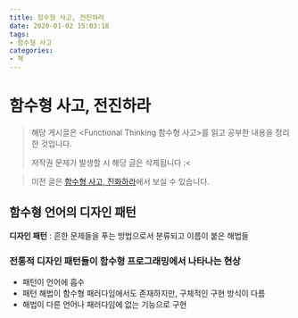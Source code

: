 ```yaml
---
title: 함수형 사고, 전진하라
date: 2020-01-02 15:03:18
tags:
- 함수형 사고
categories:
- 책
---
```


# 함수형 사고, 전진하라

> 해당 게시글은 <Functional Thinking 함수형 사고>를 읽고 공부한 내용을 정리한 것입니다.
>
> 저작권 문제가 발생할 시 해당 글은 삭제됩니다 :<

> 이전 글은 [함수형 사고, 진화하라](https://eunajjing.github.io/2019/08/28/functional-thinking05/)에서 보실 수 있습니다.

## 함수형 언어의 디자인 패턴

**디자인 패턴** : 흔한 문제들을 푸는 방법으로서 분류되고 이름이 붙은 해법들

### 전통적 디자인 패턴들이 함수형 프로그래밍에서 나타나는 현상

- 패턴이 언어에 흡수
- 패턴 해법이 함수형 패러다임에서도 존재하지만, 구체적인 구현 방식이 다름
- 해법이 다른 언어나 패러다임에 없는 기능으로 구현
